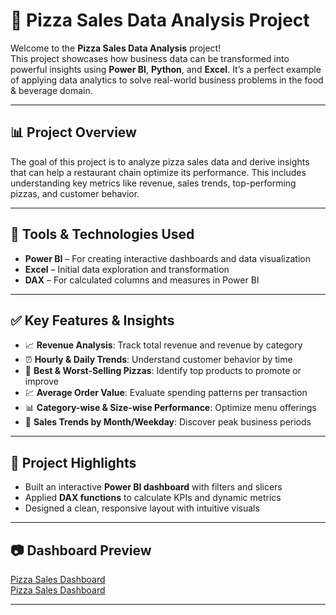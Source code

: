 # 🍕 Pizza Sales Data Analysis Project

Welcome to the **Pizza Sales Data Analysis** project!  
This project showcases how business data can be transformed into powerful insights using **Power BI**, **Python**, and **Excel**. It’s a perfect example of applying data analytics to solve real-world business problems in the food & beverage domain.

---

## 📊 Project Overview

The goal of this project is to analyze pizza sales data and derive insights that can help a restaurant chain optimize its performance. This includes understanding key metrics like revenue, sales trends, top-performing pizzas, and customer behavior.

---

## 🔧 Tools & Technologies Used

- **Power BI** – For creating interactive dashboards and data visualization 
- **Excel** – Initial data exploration and transformation  
- **DAX** – For calculated columns and measures in Power BI

---

## ✅ Key Features & Insights

- 📈 **Revenue Analysis**: Track total revenue and revenue by category
- ⏰ **Hourly & Daily Trends**: Understand customer behavior by time
- 🍕 **Best & Worst-Selling Pizzas**: Identify top products to promote or improve
- 💹 **Average Order Value**: Evaluate spending patterns per transaction
- 📊 **Category-wise & Size-wise Performance**: Optimize menu offerings
- 📅 **Sales Trends by Month/Weekday**: Discover peak business periods

---

## 📌 Project Highlights

- Built an interactive **Power BI dashboard** with filters and slicers
- Applied **DAX functions** to calculate KPIs and dynamic metrics
- Designed a clean, responsive layout with intuitive visuals

---

## 📷 Dashboard Preview

[Pizza Sales Dashboard](Dashboard_image1.png)  
[Pizza Sales Dashboard](Dashboard_image2.png)  


---



